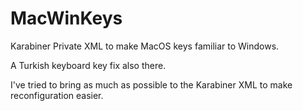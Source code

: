 # MacWinKeys

Karabiner Private XML to make MacOS keys familiar to Windows.

A Turkish keyboard key fix also there.

I've tried to bring as much as possible to the Karabiner XML to make reconfiguration easier.
